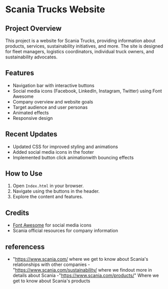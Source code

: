 <changelog>


# Scania Trucks Website

## Project Overview
This project is a website for Scania Trucks, providing information about products, services, sustainability initiatives, and more. The site is designed for fleet managers, logistics coordinators, individual truck owners, and sustainability advocates.

## Features
- Navigation bar with interactive buttons
- Social media icons (Facebook, LinkedIn, Instagram, Twitter) using Font Awesome
- Company overview and website goals
- Target audience and user personas
- Animated effects 
- Responsive design

## Recent Updates
- Updated CSS for improved styling and animations
- Added social media icons in the footer
- Implemented button click animationwith bouncing effects

## How to Use
1. Open `Index.html` in your browser.
2. Navigate using the buttons in the header.
3. Explore the content and features.

## Credits
- [Font Awesome](https://fontawesome.com/) for social media icons
- Scania official resources for company information
## referencess
- "https://www.scania.com/ where we get to know about Scania's relationships with other companies
-"https://www.scania.com/sustainability/ where we findout more in details about Scania
-"https://www.scania.com/products/" Where we get to know about Scania's products
